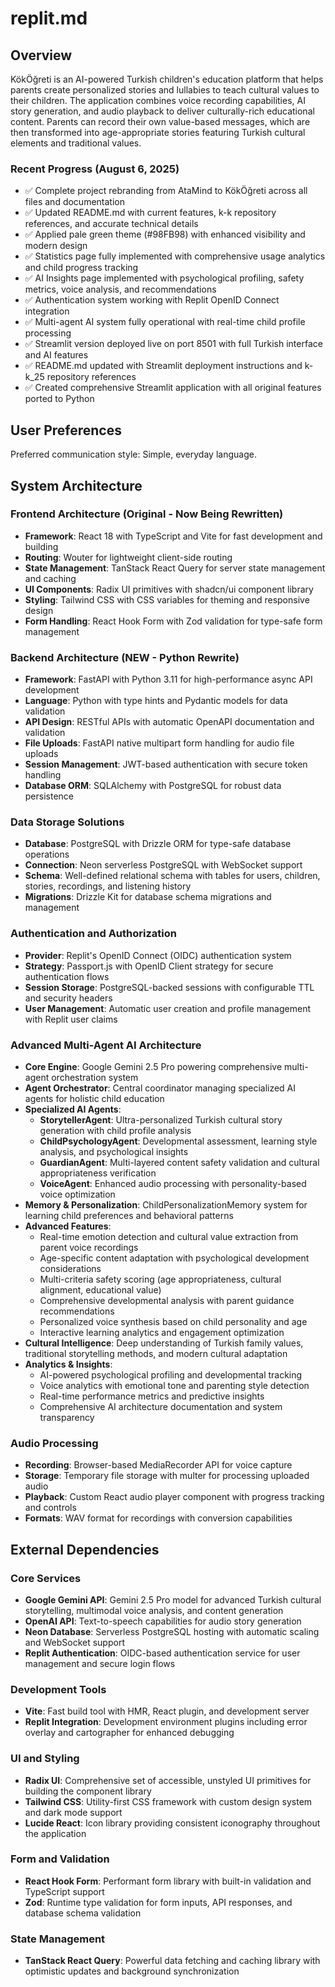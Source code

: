 # replit.md

## Overview

KökÖğreti is an AI-powered Turkish children's education platform that helps parents create personalized stories and lullabies to teach cultural values to their children. The application combines voice recording capabilities, AI story generation, and audio playback to deliver culturally-rich educational content. Parents can record their own value-based messages, which are then transformed into age-appropriate stories featuring Turkish cultural elements and traditional values.

### Recent Progress (August 6, 2025)
- ✅ Complete project rebranding from AtaMind to KökÖğreti across all files and documentation
- ✅ Updated README.md with current features, k-k repository references, and accurate technical details
- ✅ Applied pale green theme (#98FB98) with enhanced visibility and modern design
- ✅ Statistics page fully implemented with comprehensive usage analytics and child progress tracking
- ✅ AI Insights page implemented with psychological profiling, safety metrics, voice analysis, and recommendations
- ✅ Authentication system working with Replit OpenID Connect integration
- ✅ Multi-agent AI system fully operational with real-time child profile processing
- ✅ Streamlit version deployed live on port 8501 with full Turkish interface and AI features
- ✅ README.md updated with Streamlit deployment instructions and k-k_25 repository references
- ✅ Created comprehensive Streamlit application with all original features ported to Python

## User Preferences

Preferred communication style: Simple, everyday language.

## System Architecture

### Frontend Architecture (Original - Now Being Rewritten)
- **Framework**: React 18 with TypeScript and Vite for fast development and building
- **Routing**: Wouter for lightweight client-side routing
- **State Management**: TanStack React Query for server state management and caching
- **UI Components**: Radix UI primitives with shadcn/ui component library
- **Styling**: Tailwind CSS with CSS variables for theming and responsive design
- **Form Handling**: React Hook Form with Zod validation for type-safe form management

### Backend Architecture (NEW - Python Rewrite)
- **Framework**: FastAPI with Python 3.11 for high-performance async API development
- **Language**: Python with type hints and Pydantic models for data validation
- **API Design**: RESTful APIs with automatic OpenAPI documentation and validation
- **File Uploads**: FastAPI native multipart form handling for audio file uploads
- **Session Management**: JWT-based authentication with secure token handling
- **Database ORM**: SQLAlchemy with PostgreSQL for robust data persistence

### Data Storage Solutions
- **Database**: PostgreSQL with Drizzle ORM for type-safe database operations
- **Connection**: Neon serverless PostgreSQL with WebSocket support
- **Schema**: Well-defined relational schema with tables for users, children, stories, recordings, and listening history
- **Migrations**: Drizzle Kit for database schema migrations and management

### Authentication and Authorization
- **Provider**: Replit's OpenID Connect (OIDC) authentication system
- **Strategy**: Passport.js with OpenID Client strategy for secure authentication flows
- **Session Storage**: PostgreSQL-backed sessions with configurable TTL and security headers
- **User Management**: Automatic user creation and profile management with Replit user claims

### Advanced Multi-Agent AI Architecture
- **Core Engine**: Google Gemini 2.5 Pro powering comprehensive multi-agent orchestration system
- **Agent Orchestrator**: Central coordinator managing specialized AI agents for holistic child education
- **Specialized AI Agents**:
  - **StorytellerAgent**: Ultra-personalized Turkish cultural story generation with child profile analysis
  - **ChildPsychologyAgent**: Developmental assessment, learning style analysis, and psychological insights
  - **GuardianAgent**: Multi-layered content safety validation and cultural appropriateness verification
  - **VoiceAgent**: Enhanced audio processing with personality-based voice optimization
- **Memory & Personalization**: ChildPersonalizationMemory system for learning child preferences and behavioral patterns
- **Advanced Features**:
  - Real-time emotion detection and cultural value extraction from parent voice recordings
  - Age-specific content adaptation with psychological development considerations
  - Multi-criteria safety scoring (age appropriateness, cultural alignment, educational value)
  - Comprehensive developmental analysis with parent guidance recommendations
  - Personalized voice synthesis based on child personality and age
  - Interactive learning analytics and engagement optimization
- **Cultural Intelligence**: Deep understanding of Turkish family values, traditional storytelling methods, and modern cultural adaptation
- **Analytics & Insights**: 
  - AI-powered psychological profiling and developmental tracking
  - Voice analytics with emotional tone and parenting style detection
  - Real-time performance metrics and predictive insights
  - Comprehensive AI architecture documentation and system transparency

### Audio Processing
- **Recording**: Browser-based MediaRecorder API for voice capture
- **Storage**: Temporary file storage with multer for processing uploaded audio
- **Playback**: Custom React audio player component with progress tracking and controls
- **Formats**: WAV format for recordings with conversion capabilities

## External Dependencies

### Core Services
- **Google Gemini API**: Gemini 2.5 Pro model for advanced Turkish cultural storytelling, multimodal voice analysis, and content generation
- **OpenAI API**: Text-to-speech capabilities for audio story generation
- **Neon Database**: Serverless PostgreSQL hosting with automatic scaling and WebSocket support
- **Replit Authentication**: OIDC-based authentication service for user management and secure login flows

### Development Tools
- **Vite**: Fast build tool with HMR, React plugin, and development server
- **Replit Integration**: Development environment plugins including error overlay and cartographer for enhanced debugging

### UI and Styling
- **Radix UI**: Comprehensive set of accessible, unstyled UI primitives for building the component library
- **Tailwind CSS**: Utility-first CSS framework with custom design system and dark mode support
- **Lucide React**: Icon library providing consistent iconography throughout the application

### Form and Validation
- **React Hook Form**: Performant form library with built-in validation and TypeScript support
- **Zod**: Runtime type validation for form inputs, API responses, and database schema validation

### State Management
- **TanStack React Query**: Powerful data fetching and caching library with optimistic updates and background synchronization